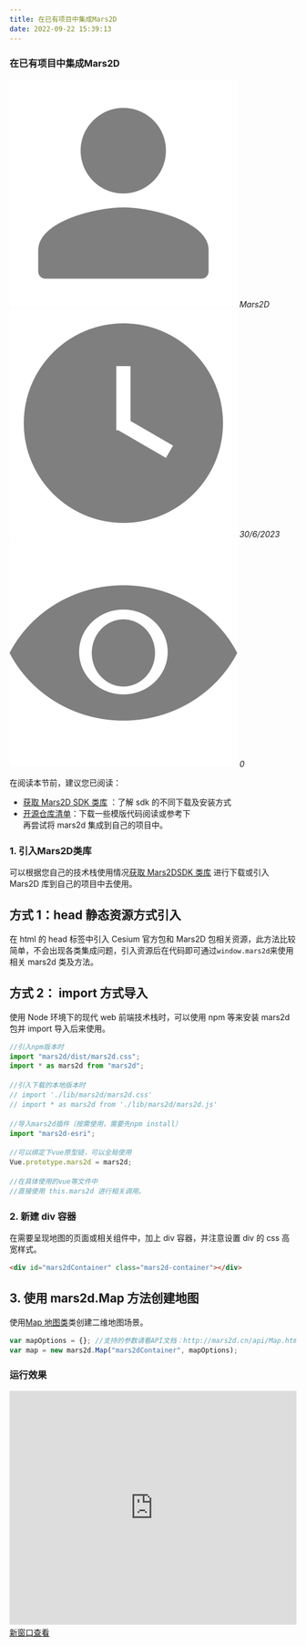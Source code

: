 ```yaml
---
title: 在已有项目中集成Mars2D
date: 2022-09-22 15:39:13
---
```


<h3> 在已有项目中集成Mars2D </h3>

<img class='images' src="../public/icon/yonghu.svg" alt="来自依赖包的图片">
<i class='text'>Mars2D</i>
<img class='imagess' src="../public/icon/shijian.svg" alt="来自依赖包的图片">
<i class='text'>30/6/2023</i>
<img class='imagess' src="../public/icon/liulan.svg" alt="来自依赖包的图片">
<i class='text'>0</i>

在阅读本节前，建议您已阅读：

- [获取 Mars2D SDK 类库](/start/download.md) ：了解 sdk 的不同下载及安装方式
- [开源仓库清单](/mapIntel/open.md)：下载一些模版代码阅读或参考下<br />
  再尝试将 mars2d 集成到自己的项目中。

<h3> 1. 引入Mars2D类库 </h3>

可以根据您自己的技术栈使用情况[获取 Mars2DSDK 类库](/start/download.md) 进行下载或引入 Mars2D 库到自己的项目中去使用。

## 方式 1：head 静态资源方式引入

在 html 的 head 标签中引入 Cesium 官方包和 Mars2D 包相关资源，此方法比较简单，不会出现各类集成问题，引入资源后在代码即可通过`window.mars2d`来使用相关 mars2d 类及方法。

## 方式 2： import 方式导入

使用 Node 环境下的现代 web 前端技术栈时，可以使用 npm 等来安装 mars2d 包并 import 导入后来使用。

```js
//引入npm版本时
import "mars2d/dist/mars2d.css";
import * as mars2d from "mars2d";

//引入下载的本地版本时
// import './lib/mars2d/mars2d.css'
// import * as mars2d from './lib/mars2d/mars2d.js'

//导入mars2d插件（按需使用，需要先npm install）
import "mars2d-esri";

//可以绑定下vue原型链，可以全局使用
Vue.prototype.mars2d = mars2d;

//在具体使用的vue等文件中
//直接使用 this.mars2d 进行相关调用。
```

### 2. 新建 div 容器

在需要呈现地图的页面或相关组件中，加上 div 容器，并注意设置 div 的 css 高宽样式。

```html
<div id="mars2dContainer" class="mars2d-container"></div>
```

## 3. 使用 mars2d.Map 方法创建地图

使用[Map 地图类](http://mars2d.cn/api/Map.html)类创建二维地图场景。

```js
var mapOptions = {}; //支持的参数请看API文档：http://mars2d.cn/api/Map.html
var map = new mars2d.Map("mars2dContainer", mapOptions);
```

### 运行效果

<div style="height:410px;position:relative;" data-v-627b1480><iframe height="100%" width="100%" scrolling="yes" title="mars2d" src="http://mars2d.cn/editor-vue.html?id=map/create/options&amp;full=1" frameborder="no" loading="lazy" allowtransparency="true" allowfullscreen="allowfullscreen" data-v-627b1480></iframe><a class="toSee" href="http://mars2d.cn/editor-vue.html?id=map/create/options&code=1" target="_blank">新窗口查看</a></div>
